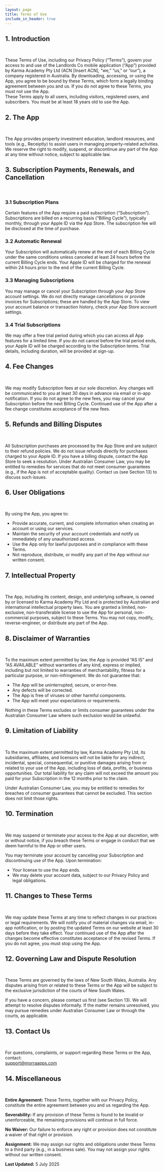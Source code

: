 ```yaml
---
layout: page
title: Terms of Use
include_in_header: true
---
```


## 1. Introduction  
<br>

These Terms of Use, including our Privacy Policy (“Terms”), govern your access to and use of the Landlords Co mobile application (“App”) provided by Karma Academy Pty Ltd (ACN [Insert ACN], “we,” “us,” or “our”), a company registered in Australia. By downloading, accessing, or using the App, you agree to be bound by these Terms, which form a legally binding agreement between you and us. If you do not agree to these Terms, you must not use the App.  
These Terms apply to all users, including visitors, registered users, and subscribers. You must be at least 18 years old to use the App.

## 2. The App  
<br>

The App provides property investment education, landlord resources, and tools (e.g., Receiptly) to assist users in managing property-related activities. We reserve the right to modify, suspend, or discontinue any part of the App at any time without notice, subject to applicable law.

## 3. Subscription Payments, Renewals, and Cancellation  
<br>

### 3.1 Subscription Plans  
Certain features of the App require a paid subscription (“Subscription”). Subscriptions are billed on a recurring basis (“Billing Cycle”), typically monthly, through your Apple ID via the App Store. The subscription fee will be disclosed at the time of purchase.

### 3.2 Automatic Renewal  
Your Subscription will automatically renew at the end of each Billing Cycle under the same conditions unless canceled at least 24 hours before the current Billing Cycle ends. Your Apple ID will be charged for the renewal within 24 hours prior to the end of the current Billing Cycle.

### 3.3 Managing Subscriptions  
You may manage or cancel your Subscription through your App Store account settings. We do not directly manage cancellations or provide invoices for Subscriptions; these are handled by the App Store. To view your account balance or transaction history, check your App Store account settings.

### 3.4 Trial Subscriptions  
We may offer a free trial period during which you can access all App features for a limited time. If you do not cancel before the trial period ends, your Apple ID will be charged according to the Subscription terms. Trial details, including duration, will be provided at sign-up.

## 4. Fee Changes  
<br>

We may modify Subscription fees at our sole discretion. Any changes will be communicated to you at least 30 days in advance via email or in-app notification. If you do not agree to the new fees, you may cancel your Subscription before the next Billing Cycle. Continued use of the App after a fee change constitutes acceptance of the new fees.

## 5. Refunds and Billing Disputes  
<br>

All Subscription purchases are processed by the App Store and are subject to their refund policies. We do not issue refunds directly for purchases charged to your Apple ID. If you have a billing dispute, contact the App Store to seek a resolution. Under Australian Consumer Law, you may be entitled to remedies for services that do not meet consumer guarantees (e.g., if the App is not of acceptable quality). Contact us (see Section 13) to discuss such issues.

## 6. User Obligations  
<br>

By using the App, you agree to:  
- Provide accurate, current, and complete information when creating an account or using our services.  
- Maintain the security of your account credentials and notify us immediately of any unauthorized access.  
- Use the App only for lawful purposes and in compliance with these Terms.  
- Not reproduce, distribute, or modify any part of the App without our written consent.

## 7. Intellectual Property  
<br>

The App, including its content, design, and underlying software, is owned by or licensed to Karma Academy Pty Ltd and is protected by Australian and international intellectual property laws. You are granted a limited, non-exclusive, non-transferable license to use the App for personal, non-commercial purposes, subject to these Terms. You may not copy, modify, reverse-engineer, or distribute any part of the App.

## 8. Disclaimer of Warranties  
<br>

To the maximum extent permitted by law, the App is provided “AS IS” and “AS AVAILABLE” without warranties of any kind, express or implied, including but not limited to warranties of merchantability, fitness for a particular purpose, or non-infringement. We do not guarantee that:  
- The App will be uninterrupted, secure, or error-free.  
- Any defects will be corrected.  
- The App is free of viruses or other harmful components.  
- The App will meet your expectations or requirements.  

Nothing in these Terms excludes or limits consumer guarantees under the Australian Consumer Law where such exclusion would be unlawful.

## 9. Limitation of Liability  
<br>

To the maximum extent permitted by law, Karma Academy Pty Ltd, its subsidiaries, affiliates, and licensors will not be liable for any indirect, incidental, special, consequential, or punitive damages arising from or related to your use of the App, including loss of data, profits, or business opportunities. Our total liability for any claim will not exceed the amount you paid for your Subscription in the 12 months prior to the claim.  

Under Australian Consumer Law, you may be entitled to remedies for breaches of consumer guarantees that cannot be excluded. This section does not limit those rights.

## 10. Termination  
<br>

We may suspend or terminate your access to the App at our discretion, with or without notice, if you breach these Terms or engage in conduct that we deem harmful to the App or other users.  

You may terminate your account by canceling your Subscription and discontinuing use of the App. Upon termination:  
- Your license to use the App ends.  
- We may delete your account data, subject to our Privacy Policy and legal obligations.

## 11. Changes to These Terms  
<br>

We may update these Terms at any time to reflect changes in our practices or legal requirements. We will notify you of material changes via email, in-app notification, or by posting the updated Terms on our website at least 30 days before they take effect. Your continued use of the App after the changes become effective constitutes acceptance of the revised Terms. If you do not agree, you must stop using the App.

## 12. Governing Law and Dispute Resolution  
<br>

These Terms are governed by the laws of New South Wales, Australia. Any disputes arising from or related to these Terms or the App will be subject to the exclusive jurisdiction of the courts of New South Wales.  

If you have a concern, please contact us first (see Section 13). We will attempt to resolve disputes informally. If the matter remains unresolved, you may pursue remedies under Australian Consumer Law or through the courts, as applicable.

## 13. Contact Us  
<br>

For questions, complaints, or support regarding these Terms or the App, contact:  
support@morraapps.com

## 14. Miscellaneous  
<br>

**Entire Agreement:** These Terms, together with our Privacy Policy, constitute the entire agreement between you and us regarding the App.  

**Severability:** If any provision of these Terms is found to be invalid or unenforceable, the remaining provisions will continue in full force.  

**No Waiver:** Our failure to enforce any right or provision does not constitute a waiver of that right or provision.  

**Assignment:** We may assign our rights and obligations under these Terms to a third party (e.g., in a business sale). You may not assign your rights without our written consent.

**Last Updated:** 5 July 2025
